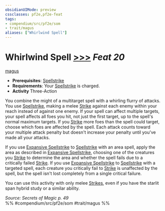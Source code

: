 ```yaml
---
obsidianUIMode: preview
cssclasses: pf2e,pf2e-feat
tags:
- compendium/src/pf2e/som
- trait/magus
aliases: ["Whirlwind Spell"]
---
```

# Whirlwind Spell  [>>>](rules/core-rulebook/chapter-9-playing-the-game.md#Actions "Three-Action") *Feat 20*  
[magus](rules/traits/magus-som.md "Magus Class Trait")  

- **Prerequisites**: [Spellstrike](rules/actions/spellstrike-som.md)
- **Requirements**: Your [Spellstrike](rules/actions/spellstrike-som.md) is charged.
- **Activity** Three-Action

You combine the might of a multitarget spell with a whirling flurry of attacks. You use [Spellstrike](rules/actions/spellstrike-som.md), making a melee [Strike](rules/actions/strike.md) against each enemy within your reach instead of against one enemy. If your spell can affect multiple targets, your spell affects all foes you hit, not just the first target, up to the spell's normal maximum targets. If you [Strike](rules/actions/strike.md) more foes than the spell could target, choose which foes are affected by the spell. Each attack counts toward your multiple attack penalty but doesn't increase your penalty until you've made all your attacks.

If you use [Expansive Spellstrike](compendium/feats/expansive-spellstrike-som.md) to [Spellstrike](rules/actions/spellstrike-som.md) with an area spell, apply the area as described in [Expansive Spellstrike](compendium/feats/expansive-spellstrike-som.md), choosing one of the creatures you [Strike](rules/actions/strike.md) to determine the area and whether the spell fails due to a critically failed [Strike](rules/actions/strike.md). If you use [Expansive Spellstrike](compendium/feats/expansive-spellstrike-som.md) to [Spellstrike](rules/actions/spellstrike-som.md) with a targeted spell, each creature you critically fail to [Strike](rules/actions/strike.md) is unaffected by the spell, but the spell isn't lost completely from a single critical failure.

You can use this activity with only melee [Strikes](rules/actions/strike.md), even if you have the starlit span hybrid study or a similar ability.

*Source: Secrets of Magic p. 49*  
%% #compendium/src/pf2e/som #trait/magus %%
